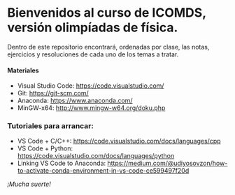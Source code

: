 # Bienvenidos al curso de ICOMDS, versión olimpíadas de física.

Dentro de este repositorio encontrará, ordenadas por clase, las notas, ejercicios y resoluciones de cada uno de los temas a tratar.

#### Materiales

* Visual Studio Code:  https://code.visualstudio.com/
* Git: https://git-scm.com/
* Anaconda: https://www.anaconda.com/
* MinGW-x64: http://www.mingw-w64.org/doku.php 


### Tutoriales para arrancar:

* VS Code + C/C++: https://code.visualstudio.com/docs/languages/cpp
* VS Code + Python: https://code.visualstudio.com/docs/languages/python
* Linking VS Code to Anaconda: https://medium.com/@udiyosovzon/how-to-activate-conda-environment-in-vs-code-ce599497f20d

_¡Mucha suerte!_

